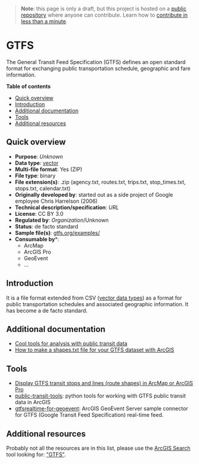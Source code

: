 > **Note**: this page is only a draft, but this project is hosted on a [public repository](https://github.com/hhkaos/awesome-arcgis) where anyone can contribute. Learn how to [contribute in less than a minute](https://github.com/hhkaos/awesome-arcgis/blob/master/CONTRIBUTING.md#contributions).

# GTFS

The General Transit Feed Specification (GTFS) defines an open standard format for exchanging public transportation schedule, geographic and fare information.

<!-- START doctoc generated TOC please keep comment here to allow auto update -->
<!-- DON'T EDIT THIS SECTION, INSTEAD RE-RUN doctoc TO UPDATE -->
**Table of contents**

- [Quick overview](#quick-overview)
- [Introduction](#introduction)
- [Additional documentation](#additional-documentation)
- [Tools](#tools)
- [Additional resources](#additional-resources)

<!-- END doctoc generated TOC please keep comment here to allow auto update -->

## Quick overview

* **Purpose**: *Unknown*
* **Data type**: [vector](../../../data-types/vector/README.md)
* **Multi-file format**: Yes (ZIP)
* **File type**: binary
* **File extension(s)**: .zip (agency.txt, routes.txt, trips.txt, stop_times.txt, stops.txt, calendar.txt)
* **Originally developed by**: started out as a side project of Google employee Chris Harrelson (2006)
* **Technical description/specification**: *URL*
* **License**: CC BY 3.0
* **Regulated by**: *Organization*/Unknown
* **Status**: de facto standard
* **Sample file(s)**: [gtfs.org/examples/](http://gtfs.org/examples/)
* **Consumable by***:
    * ArcMap
    * ArcGIS Pro
    * GeoEvent
    * ...

## Introduction

It is a file format extended from CSV ([vector data types](../../../data-types/vector/README.md))  as a format for public transportation schedules and associated geographic information. It has become a de facto standard.

## Additional documentation

* [Cool tools for analysis with public transit data](https://www.esri.com/arcgis-blog/products/network-analyst/analytics/cool-tools-for-analysis-with-public-transit-data/)
* [How to make a shapes.txt file for your GTFS dataset with ArcGIS](https://blogs.esri.com/esri/arcgis/2017/07/19/how-to-make-a-shapes-txt-file-for-your-gtfs-dataset-with-arcgis/)

## Tools

* [Display GTFS transit stops and lines (route shapes) in ArcMap or ArcGIS Pro](https://www.arcgis.com/home/item.html?id=380aa7cbf010417ab3ae32a6f11e00d9)
* [public-transit-tools](https://github.com/esri?utf8=%E2%9C%93&q=gtfs&type=&language=): python tools for working with GTFS public transit data in ArcGIS
* [gtfsrealtime-for-geoevent](https://github.com/Esri/gtfsrealtime-for-geoevent): ArcGIS GeoEvent Server sample connector for GTFS (Google Transit Feed Specification) real-time feed.


## Additional resources

Probably not all the resources are in this list, please use the [ArcGIS Search](https://esri-es.github.io/arcgis-search/) tool looking for: ["GTFS"](https://esri-es.github.io/arcgis-search/?search="GTFS"&utm_campaign=awesome-list&utm_source=awesome-list&utm_medium=page).
